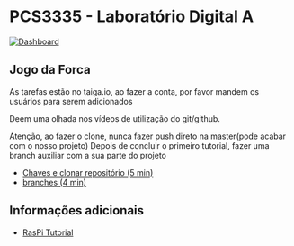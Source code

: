# PCS3335 - Laboratório Digital A

[![Dashboard](https://img.shields.io/badge/taiga.io-dashboard-blue)](https://tree.taiga.io/project/joaovcmiranda-pcs3335/backlog "Taiga.io")


## Jogo da Forca

As tarefas estão no taiga.io, ao fazer a conta, por favor mandem os usuários para serem adicionados

Deem uma olhada nos vídeos de utilização do git/github.

Atenção, ao fazer o clone, nunca fazer push direto na master(pode acabar com o nosso projeto)
Depois de concluir o primeiro tutorial, fazer uma branch auxiliar com a sua parte do projeto


- [Chaves e clonar repositório (5 min)](https://www.youtube.com/watch?v=9gkb81GKmVI)
- [branches (4 min)](https://www.youtube.com/watch?v=b9LTz6joMf8)

## Informações adicionais

- [RasPi Tutorial](tutorial_raspi.md)
